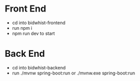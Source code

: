 # Front End

- cd into bidwhist-frontend
- run npm i
- npm run dev to start

# Back End

- cd into bidwhist-backend
- run ./mvnw spring-boot:run or ./mvnw.exe spring-boot:run
